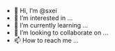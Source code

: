 - 👋 Hi, I’m @sxei
- 👀 I’m interested in ...
- 🌱 I’m currently learning ...
- 💞️ I’m looking to collaborate on ...
- 📫 How to reach me ...

<!---
sxei/sxei is a ✨ special ✨ repository because its `README.md` (this file) appears on your GitHub profile.
You can click the Preview link to take a look at your changes.
--->
